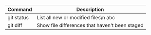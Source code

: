 | Command | Description |
| --- | --- |
| git status | List all new or modified files\n abc |
| git diff | Show file differences that haven't been staged |
